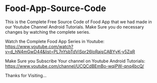 # Food-App-Source-Code
This is the Complete Free Source Code of Food App that we had made in our Youtube Channel Android Tutorials. 
Make Sure you do necessary changes by watching the complete series.

Watch the Complete Food App Series in Youtube:
https://www.youtube.com/watch?v=d_hN4mGwD44&list=PL7nYsbTdViSpr26loRajsCABYyK-y5ZqR

Make Sure you Subscribe Your channel on Youtube Android Tutorials:
https://www.youtube.com/channel/UCQCdBEmBo-wqiPW-qnq4bcQ/

Thanks for Visiting...
